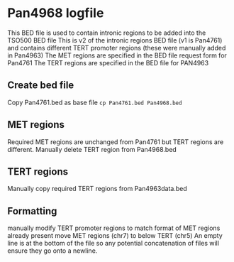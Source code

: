 # Pan4968 logfile
This BED file is used to contain intronic regions to be added into the TSO500 BED file
This is v2 of the intronic regions BED file (v1 is Pan4761) and contains different TERT promoter regions (these were manually added in Pan4963)
The MET regions are specified in the BED file request form for Pan4761
The TERT regions are specified in the BED file for PAN4963

## Create bed file
Copy Pan4761.bed as base file `cp Pan4761.bed Pan4968.bed`

## MET regions
Required MET regions are unchanged from Pan4761 but TERT regions are different.
Manually delete TERT region from Pan4968.bed

## TERT regions
Manually copy required TERT regions from Pan4963data.bed

## Formatting
manually modify TERT promoter regions to match format of MET regions already present
move MET regions (chr7) to below TERT (chr5)
An empty line is at the bottom of the file so any potential concatenation of files will ensure they go onto a newline.
